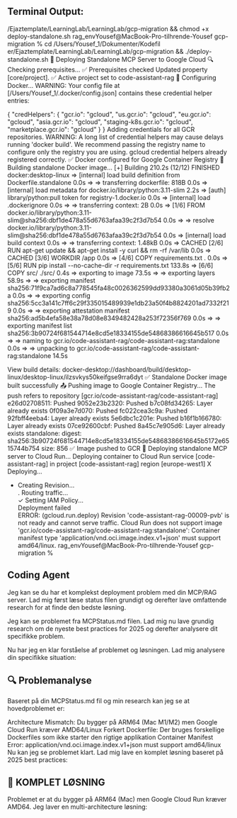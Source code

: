## Terminal Output:

/Ejaztemplate/LearningLab/LearningLab/gcp-migration && chmod +x deploy-standalone.sh
rag_envYousef@MacBook-Pro-tilhrende-Yousef gcp-migration % cd /Users/Yousef_1/Dokumenter/Kodefil
er/Ejaztemplate/LearningLab/LearningLab/gcp-migration && ./deploy-standalone.sh
🚀 Deploying Standalone MCP Server to Google Cloud
🔍 Checking prerequisites...
✅ Prerequisites checked
Updated property [core/project].
✅ Active project set to code-assistant-rag
🐳 Configuring Docker...
WARNING: Your config file at [/Users/Yousef_1/.docker/config.json] contains these credential helper entries:

{
"credHelpers": {
"gcr.io": "gcloud",
"us.gcr.io": "gcloud",
"eu.gcr.io": "gcloud",
"asia.gcr.io": "gcloud",
"staging-k8s.gcr.io": "gcloud",
"marketplace.gcr.io": "gcloud"
}
}
Adding credentials for all GCR repositories.
WARNING: A long list of credential helpers may cause delays running 'docker build'. We recommend passing the registry name to configure only the registry you are using.
gcloud credential helpers already registered correctly.
✅ Docker configured for Google Container Registry
🔨 Building standalone Docker image...
[+] Building 210.2s (12/12) FINISHED docker:desktop-linux
=> [internal] load build definition from Dockerfile.standalone 0.0s
=> => transferring dockerfile: 818B 0.0s
=> [internal] load metadata for docker.io/library/python:3.11-slim 2.2s
=> [auth] library/python:pull token for registry-1.docker.io 0.0s
=> [internal] load .dockerignore 0.0s
=> => transferring context: 2B 0.0s
=> [1/6] FROM docker.io/library/python:3.11-slim@sha256:dbf1de478a55d6763afaa39c2f3d7b54 0.0s
=> => resolve docker.io/library/python:3.11-slim@sha256:dbf1de478a55d6763afaa39c2f3d7b54 0.0s
=> [internal] load build context 0.0s
=> => transferring context: 1.48kB 0.0s
=> CACHED [2/6] RUN apt-get update && apt-get install -y curl && rm -rf /var/lib 0.0s
=> CACHED [3/6] WORKDIR /app 0.0s
=> [4/6] COPY requirements.txt . 0.0s
=> [5/6] RUN pip install --no-cache-dir -r requirements.txt 133.8s
=> [6/6] COPY src/ ./src/ 0.4s
=> exporting to image 73.5s
=> => exporting layers 58.9s
=> => exporting manifest sha256:71f9ca7ad6c8a778545fa48c0026362599dd93380a3061d05b39fb2a 0.0s
=> => exporting config sha256:5cc3a141c7ff6c29f335015489939e1db23a50f4b8824201ad7332f219 0.0s
=> => exporting attestation manifest sha256:ad5b4efa58e38a78d08e8349482428a253f72356f769 0.0s
=> => exporting manifest list sha256:3b90724f681544714e8cd5e18334155de54868386616645b517 0.0s
=> => naming to gcr.io/code-assistant-rag/code-assistant-rag:standalone 0.0s
=> => unpacking to gcr.io/code-assistant-rag/code-assistant-rag:standalone 14.5s

View build details: docker-desktop://dashboard/build/desktop-linux/desktop-linux/ilzsvkys50keifgse9rra6dyt
✅ Standalone Docker image built successfully
📤 Pushing image to Google Container Registry...
The push refers to repository [gcr.io/code-assistant-rag/code-assistant-rag]
e26d02708511: Pushed
9052e23b2320: Pushed
b7c08fd34265: Layer already exists
0f09a3e7d070: Pushed
fc022cea3c9a: Pushed
92fbff4eeba4: Layer already exists
5e6dbc1c201e: Pushed
b16f1b166780: Layer already exists
07ce92600cbf: Pushed
8a45c7e905d6: Layer already exists
standalone: digest: sha256:3b90724f681544714e8cd5e18334155de54868386616645b5172e6515744b754 size: 856
✅ Image pushed to GCR
🚀 Deploying standalone MCP server to Cloud Run...
Deploying container to Cloud Run service [code-assistant-rag] in project [code-assistant-rag] region [europe-west1]
X Deploying...

- Creating Revision...  
   . Routing traffic...  
   ✓ Setting IAM Policy...  
  Deployment failed  
  ERROR: (gcloud.run.deploy) Revision 'code-assistant-rag-00009-pvb' is not ready and cannot serve traffic. Cloud Run does not support image 'gcr.io/code-assistant-rag/code-assistant-rag:standalone': Container manifest type 'application/vnd.oci.image.index.v1+json' must support amd64/linux.
  rag_envYousef@MacBook-Pro-tilhrende-Yousef gcp-migration %

## Coding Agent

Jeg kan se du har et komplekst deployment problem med din MCP/RAG server. Lad mig først læse status filen grundigt og derefter lave omfattende research for at finde den bedste løsning.

Jeg kan se problemet fra MCPStatus.md filen. Lad mig nu lave grundig research om de nyeste best practices for 2025 og derefter analysere dit specifikke problem.

Nu har jeg en klar forståelse af problemet og løsningen. Lad mig analysere din specifikke situation:

## 🔍 Problemanalyse

Baseret på din MCPStatus.md fil og min research kan jeg se at hovedproblemet er:

Architecture Mismatch: Du bygger på ARM64 (Mac M1/M2) men Google Cloud Run kræver AMD64/Linux
Forkert Dockerfile: Der bruges forskellige Dockerfiles som ikke starter den rigtige applikation
Container Manifest Error: application/vnd.oci.image.index.v1+json must support amd64/linux
Nu kan jeg se problemet klart. Lad mig lave en komplet løsning baseret på 2025 best practices:

## 🚀 KOMPLET LØSNING

Problemet er at du bygger på ARM64 (Mac) men Google Cloud Run kræver AMD64. Jeg laver en multi-architecture løsning:
